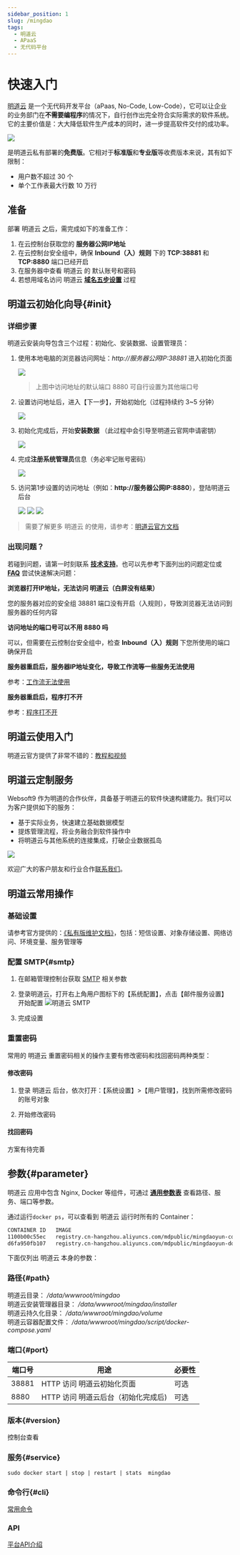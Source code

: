 ```yaml
---
sidebar_position: 1
slug: /mingdao
tags:
  - 明道云
  - APaaS
  - 无代码平台
---
```


# 快速入门

[明道云](https://www.mingdao.com/) 是一个无代码开发平台（aPaas, No-Code, Low-Code），它可以让企业的业务部门在**不需要编程序**的情况下，自行创作出完全符合实际需求的软件系统。它的主要价值是：大大降低软件生产成本的同时，进一步提高软件交付的成功率。

![](https://alifile.mingdaocloud.com/wwwhome/dist/pack/static/src-common-mdfeature-img-2x-yy02.jpg)

是明道云私有部署的**免费版**。它相对于**标准版**和**专业版**等收费版本来说，其有如下限制：  

- 用户数不超过 30 个
- 单个工作表最大行数 10 万行

## 准备

部署  明道云 之后，需完成如下的准备工作：

1. 在云控制台获取您的 **服务器公网IP地址** 
2. 在云控制台安全组中，确保 **Inbound（入）规则** 下的  **TCP:38881** 和 **TCP:8880**  端口已经开启
3. 在服务器中查看 明道云 的 默认账号和密码  
4. 若想用域名访问  明道云 **[域名五步设置](./administrator/domain_step)** 过程


## 明道云初始化向导{#init}

### 详细步骤

明道云安装向导包含三个过程：初始化、安装数据、设置管理员：

1. 使用本地电脑的浏览器访问网址：*http://服务器公网IP:38881* 进入初始化页面

   ![](https://libs.websoft9.com/Websoft9/DocsPicture/zh/mingdao/mingdao-initial1-websoft9.png)

   > 上图中访问地址的默认端口 8880 可自行设置为其他端口号

2. 设置访问地址后，进入【下一步】，开始初始化（过程持续约 3~5 分钟）

   ![](https://libs.websoft9.com/Websoft9/DocsPicture/zh/mingdao/mingdao-initial2-websoft9.png)

3. 初始化完成后，开始**安装数据** （此过程中会引导至明道云官网申请密钥）

   ![](https://libs.websoft9.com/Websoft9/DocsPicture/zh/mingdao/mingdao-install1-websoft9.png)
   

4. 完成**注册系统管理员**信息（务必牢记账号密码）

   ![](https://libs.websoft9.com/Websoft9/DocsPicture/zh/mingdao/mingdao-set-admin-websoft9.png)

5. 访问第1步设置的访问地址（例如：**http://服务器公网IP:8880**），登陆明道云后台

    ![](https://libs.websoft9.com/Websoft9/DocsPicture/zh/mingdao/mingdao-login-websoft9.png)
    ![](https://libs.websoft9.com/Websoft9/DocsPicture/zh/mingdao/mingdao-main-app-websoft9.png)
    ![](https://libs.websoft9.com/Websoft9/DocsPicture/zh/mingdao/mingdao-main-lib-websoft9.png)


> 需要了解更多 明道云 的使用，请参考：[明道云官方文档](https://help.mingdao.com/)

### 出现问题？

若碰到问题，请第一时刻联系 **[技术支持](./helpdesk)**。也可以先参考下面列出的问题定位或  **[FAQ](./faq#setup)** 尝试快速解决问题：


**浏览器打开IP地址，无法访问 明道云（白屏没有结果）**

您的服务器对应的安全组 38881 端口没有开启（入规则），导致浏览器无法访问到服务器的任何内容


**访问地址的端口号可以不用 **8880** 吗**

可以，但需要在云控制台安全组中，检查 **Inbound（入）规则** 下您所使用的端口确保开启


**服务器重启后，服务器IP地址变化，导致工作流等一些服务无法使用**

参考：[工作流无法使用](./mingdao/admin#workflow)

**服务器重启后，程序打不开**

参考：[程序打不开](./mingdao/admin#restart)


## 明道云使用入门

明道云官方提供了非常不错的：[教程和视频](https://help.mingdao.com/)

## 明道云定制服务

Websoft9 作为明道的合作伙伴，具备基于明道云的软件快速构建能力。我们可以为客户提供如下的服务：

* 基于实际业务，快速建立基础数据模型
* 提炼管理流程，将业务融合到软件操作中
* 将明道云与其他系统的连接集成，打破企业数据孤岛

![](https://alifile.mingdaocloud.com/wwwhome/dist/pack/static/src-common-partnerIntroduction-img-jj2.png)

欢迎广大的客户朋友和行业合作[联系我们](./helpdesk#contact)。

## 明道云常用操作


### 基础设置

请参考官方提供的：[《私有版维护文档》](https://docs.pd.mingdao.com/)，包括：短信设置、对象存储设置、网络访问、环境变量、服务管理等

### 配置 SMTP{#smtp}

1. 在邮箱管理控制台获取 [SMTP](./administrator/smtp) 相关参数
   
2. 登录明道云，打开右上角用户图标下的【系统配置】，点击【邮件服务设置】开始配置
   ![明道云 SMTP](https://libs.websoft9.com/Websoft9/DocsPicture/zh/mingdao/mingdao-smtp-websoft9.png)

3. 完成设置

### 重置密码

常用的 明道云 重置密码相关的操作主要有修改密码和找回密码两种类型：

#### 修改密码

1. 登录 明道云 后台，依次打开：【系统设置】>【用户管理】，找到所需修改密码的账号对象

2. 开始修改密码

#### 找回密码

方案有待完善

## 参数{#parameter}

明道云 应用中包含 Nginx, Docker 等组件，可通过 **[通用参数表](./administrator/parameter)** 查看路径、服务、端口等参数。 

通过运行`docker ps`，可以查看到 明道云 运行时所有的 Container：

```bash
CONTAINER ID   IMAGE                                                                   COMMAND                  CREATED       STATUS       PORTS                       NAMES
1100b00c55ec   registry.cn-hangzhou.aliyuncs.com/mdpublic/mingdaoyun-community:2.4.1   "/Housekeeper/main -…"   2 hours ago   Up 2 hours   0.0.0.0:8880->8880/tcp      script_app_1
d6fa950fb107   registry.cn-hangzhou.aliyuncs.com/mdpublic/mingdaoyun-doc:1.2.0         "/bin/sh -c /app/ds/…"   2 hours ago   Up 2 hours   80/tcp, 443/tcp, 8000/tcp   script_doc_1
```


下面仅列出 明道云 本身的参数：

### 路径{#path}

明道云目录： */data/wwwroot/mingdao*  
明道云安装管理器目录： */data/wwwroot/mingdao/installer*  
明道云持久化目录： */data/wwwroot/mingdao/volume*  
明道云容器配置文件： */data/wwwroot/mingdao/script/docker-compose.yaml*  

### 端口{#port}

| 端口号 | 用途                                          | 必要性 |
| ------ | --------------------------------------------- | ------ |
| 38881   | HTTP 访问 明道云初始化页面 | 可选   |
| 8880   | HTTP 访问 明道云后台（初始化完成后)  | 可选   |


### 版本{#version}

控制台查看

### 服务{#service}

```shell
sudo docker start | stop | restart | stats  mingdao
```

### 命令行{#cli}

[常用命令](https://docs.pd.mingdao.com/deployment/docker-compose/command.html)

### API

[平台API介绍](https://help.mingdao.com/API1.html)
